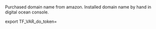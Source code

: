 Purchased domain name from amazon. 
Installed domain name by hand in digital ocean console.

 export TF_VAR_do_token= 